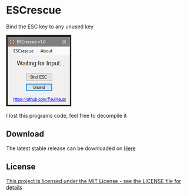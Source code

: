 # ESCrescue
Bind the ESC key to any unused key

![screenshot](images/screenshot.png)

I lost this programs code, feel free to decompile it

## Download

The latest stable release can be downloaded on [Here](https://github.com/PaulHaupt/ESCrescue/blob/master/ESCrescue.exe)

## License

[This project is licensed under the MIT License - see the LICENSE file for details](https://github.com/PaulHaupt/ESCrescue/blob/master/LICENSE)
